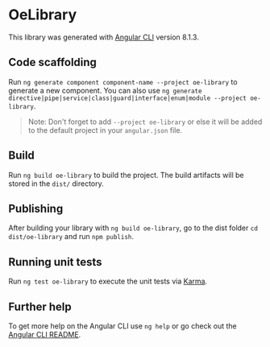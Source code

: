 # OeLibrary

This library was generated with [Angular CLI](https://github.com/angular/angular-cli) version 8.1.3.

## Code scaffolding

Run `ng generate component component-name --project oe-library` to generate a new component. You can also use `ng generate directive|pipe|service|class|guard|interface|enum|module --project oe-library`.
> Note: Don't forget to add `--project oe-library` or else it will be added to the default project in your `angular.json` file. 

## Build

Run `ng build oe-library` to build the project. The build artifacts will be stored in the `dist/` directory.

## Publishing

After building your library with `ng build oe-library`, go to the dist folder `cd dist/oe-library` and run `npm publish`.

## Running unit tests

Run `ng test oe-library` to execute the unit tests via [Karma](https://karma-runner.github.io).

## Further help

To get more help on the Angular CLI use `ng help` or go check out the [Angular CLI README](https://github.com/angular/angular-cli/blob/master/README.md).
